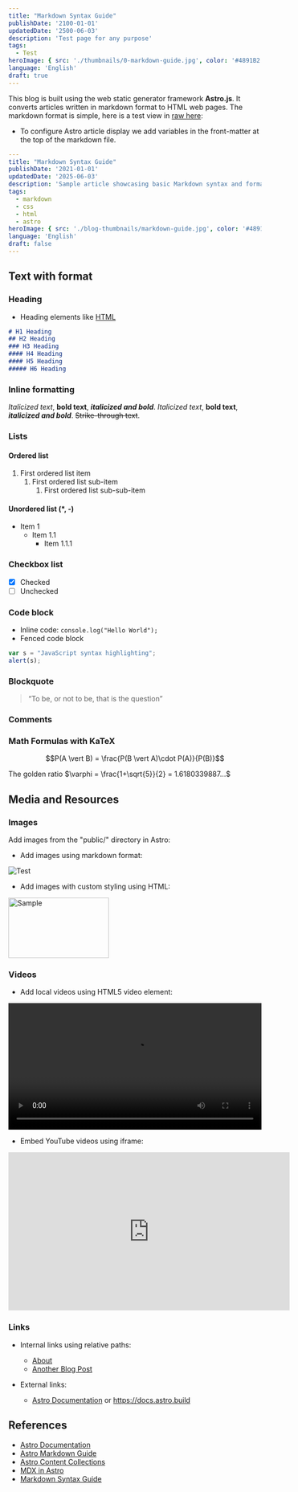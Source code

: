 ```yaml
---
title: "Markdown Syntax Guide"
publishDate: '2100-01-01'
updatedDate: '2500-06-03'
description: 'Test page for any purpose'
tags:
  - Test
heroImage: { src: './thumbnails/0-markdown-guide.jpg', color: '#4891B2' }
language: 'English'
draft: true
---
```


This blog is built using the web static generator framework **Astro.js**. It converts articles written in markdown format to HTML web pages. The markdown format is simple, here is a test view in [raw here](https://raw.githubusercontent.com/David7ce/david7ce.github.io/refs/heads/main/src/content/blog/0-markdown-guide.md):

- To configure Astro article display we add variables in the front-matter at the top of the markdown file.

```yaml
---
title: "Markdown Syntax Guide"
publishDate: '2021-01-01'
updatedDate: '2025-06-03'
description: 'Sample article showcasing basic Markdown syntax and formatting for HTML elements.'
tags:
  - markdown
  - css
  - html
  - astro
heroImage: { src: './blog-thumbnails/markdown-guide.jpg', color: '#4891B2' }
language: 'English'
draft: false
---
```

## Text with format

### Heading

- Heading elements like [HTML](https://developer.mozilla.org/en-US/docs/Web/HTML/Element/Heading_Elements)

```md
# H1 Heading
## H2 Heading
### H3 Heading
#### H4 Heading
#### H5 Heading
##### H6 Heading
```

### Inline formatting

*Italicized text*, **bold text**, ***italicized and bold***.
*Italicized text*, **bold text**, ***italicized and bold***.
~~Strike-through text~~.

### Lists

#### Ordered list

1. First ordered list item
	1. First ordered list sub-item
		1. First ordered list sub-sub-item

#### Unordered list (*, -)

- Item 1
   	- Item 1.1
       	- Item 1.1.1

### Checkbox list

- [x] Checked
- [ ] Unchecked

### Code block

- Inline code: `console.log("Hello World");`
- Fenced code block

```js
var s = "JavaScript syntax highlighting";
alert(s);
```

### Blockquote

> “To be, or not to be, that is the question”

### Comments

<!-- This is a comment -->

### Math Formulas with KaTeX

$$P(A \vert B) = \frac{P(B \vert A)\cdot P(A)}{P(B)}$$

The golden ratio $\varphi = \frac{1+\sqrt{5}}{2} = 1.6180339887…$

## Media and Resources

### Images

Add images from the "public/" directory in Astro:

- Add images using markdown format:

![Test](/img/test/sample.jpg)

- Add images with custom styling using HTML:

<img src="/img/test/sample.jpg" alt="Sample" width="200" height="120" />

### Videos

- Add local videos using HTML5 video element:

<video width="100%" controls>
    <source src="/img/test/sample.mp4" type="video/mp4">
    <source src="/img/test/sample.webm" type="video/webm">
    Your browser does not support the video tag.
</video>

- Embed YouTube videos using iframe:

<iframe
    width="560"
    height="315"
    src="https://www.youtube.com/embed/vQYiGRConFU"
    title="YouTube video player"
    frameborder="0"
    allow="accelerometer; autoplay; clipboard-write; encrypted-media; gyroscope; picture-in-picture"
    allowfullscreen>
</iframe>

### Links

- Internal links using relative paths:
   	- [About](/about)
   	- [Another Blog Post](/blog/another-post)

- External links:
   	- [Astro Documentation](https://docs.astro.build) or <https://docs.astro.build>

## References

- [Astro Documentation](https://docs.astro.build/)
- [Astro Markdown Guide](https://docs.astro.build/en/guides/markdown-content/)
- [Astro Content Collections](https://docs.astro.build/en/guides/content-collections/)
- [MDX in Astro](https://docs.astro.build/en/guides/integrations-guide/mdx/)
- [Markdown Syntax Guide](https://www.markdownguide.org/basic-syntax/)
